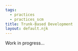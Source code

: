 ```yaml
---
tags:
  - practices
  - practices_scm
title: Trunk-Based Development
layout: default.njk
---
```


Work in progress...
